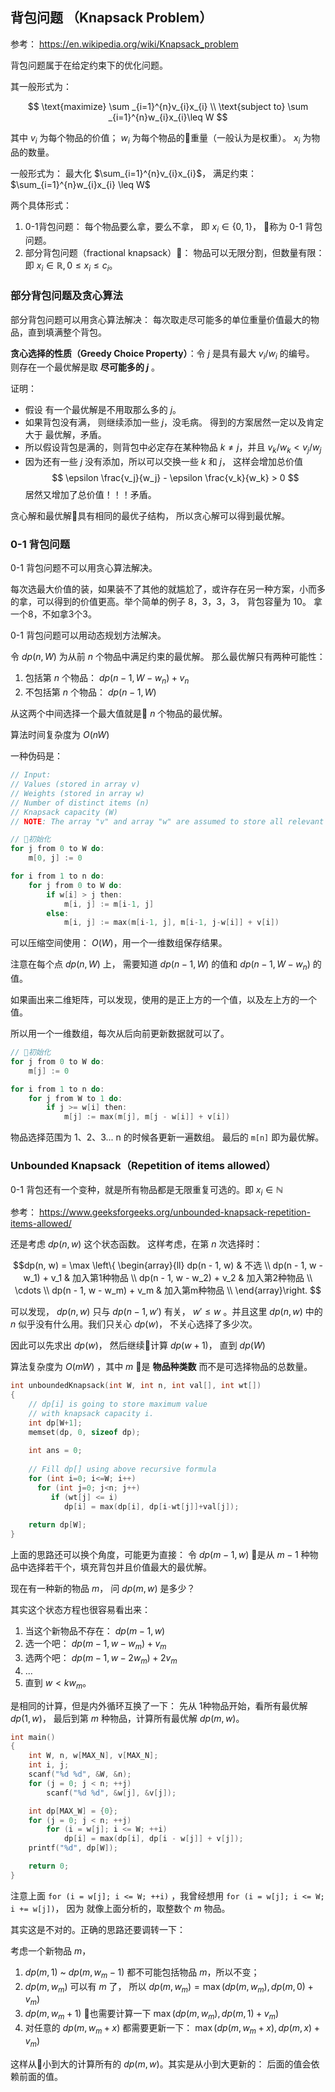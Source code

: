 

## 背包问题 （Knapsack Problem）

参考： https://en.wikipedia.org/wiki/Knapsack_problem

背包问题属于在给定约束下的优化问题。

其一般形式为：

$$
\text{maximize}  \sum _{i=1}^{n}v_{i}x_{i} \\
\text{subject to} \sum _{i=1}^{n}w_{i}x_{i}\leq W  
$$

其中 $v_i$ 为每个物品的价值； $w_i$ 为每个物品的重量（一般认为是权重）。 $x_i$ 为物品的数量。

一般形式为： 最大化 $\sum_{i=1}^{n}v_{i}x_{i}$， 满足约束： $\sum_{i=1}^{n}w_{i}x_{i} \leq W$

两个具体形式：

1. 0-1背包问题： 每个物品要么拿，要么不拿， 即 $x_i \in \{0, 1\}$， 称为 0-1 背包问题。
2. 部分背包问题（fractional knapsack）： 物品可以无限分割，但数量有限： 即 $x_i \in \mathbb{R}, 0 \leq x_i \leq c_i$。

### 部分背包问题及贪心算法

部分背包问题可以用贪心算法解决： 每次取走尽可能多的单位重量价值最大的物品，直到填满整个背包。

**贪心选择的性质（Greedy Choice Property）**：令 $j$ 是具有最大 $v_i/w_i$ 的编号。 则存在一个最优解是取 **尽可能多的 $j$** 。

证明：

- 假设 有一个最优解是不用取那么多的 $j$。
- 如果背包没有满， 则继续添加一些 $j$，没毛病。 得到的方案居然一定以及肯定大于 最优解，矛盾。
- 所以假设背包是满的，则背包中必定存在某种物品 $k \neq j$，并且 $v_k / w_k < v_j / w_j$
- 因为还有一些 $j$ 没有添加，所以可以交换一些 $k$ 和 $j$， 这样会增加总价值
$$ \epsilon \frac{v_j}{w_j} - \epsilon \frac{v_k}{w_k} > 0 $$
居然又增加了总价值！！！矛盾。

贪心解和最优解具有相同的最优子结构， 所以贪心解可以得到最优解。


### 0-1 背包问题

0-1 背包问题不可以用贪心算法解决。

每次选最大价值的装，如果装不了其他的就尴尬了，或许存在另一种方案，小而多的拿，可以得到的价值更高。举个简单的例子 8，3，3，3， 背包容量为 10。 拿一个8，不如拿3个3。

0-1 背包问题可以用动态规划方法解决。

令 $dp(n, W)$ 为从前 $n$ 个物品中满足约束的最优解。 那么最优解只有两种可能性：

1. 包括第 $n$ 个物品： $dp(n - 1, W - w_n) + v_n$
2. 不包括第 $n$ 个物品： $dp(n - 1, W)$

从这两个中间选择一个最大值就是 $n$ 个物品的最优解。

算法时间复杂度为 $O(nW)$


一种伪码是：

```cpp
// Input:
// Values (stored in array v)
// Weights (stored in array w)
// Number of distinct items (n)
// Knapsack capacity (W)
// NOTE: The array "v" and array "w" are assumed to store all relevant values starting at index 1.

// 初始化
for j from 0 to W do:
    m[0, j] := 0

for i from 1 to n do:
    for j from 0 to W do:
        if w[i] > j then:
            m[i, j] := m[i-1, j]
        else:
            m[i, j] := max(m[i-1, j], m[i-1, j-w[i]] + v[i])
```

可以压缩空间使用： $O(W)$，用一个一维数组保存结果。

注意在每个点  $dp(n, W)$ 上， 需要知道 $dp(n - 1, W)$ 的值和 $dp(n - 1, W - w_n)$ 的值。

如果画出来二维矩阵，可以发现，使用的是正上方的一个值，以及左上方的一个值。

所以用一个一维数组，每次从后向前更新数据就可以了。

```cpp
// 初始化
for j from 0 to W do:
    m[j] := 0

for i from 1 to n do:
    for j from W to 1 do:
        if j >= w[i] then:
            m[j] := max(m[j], m[j - w[i]] + v[i])
```

物品选择范围为 1、2、3... n 的时候各更新一遍数组。 最后的 `m[n]` 即为最优解。


### Unbounded Knapsack（Repetition of items allowed）

0-1 背包还有一个变种，就是所有物品都是无限重复可选的。即 $x_i \in \mathbb{N}$

参考： https://www.geeksforgeeks.org/unbounded-knapsack-repetition-items-allowed/

还是考虑 $dp(n, w)$ 这个状态函数。 这样考虑，在第 $n$ 次选择时： 

$$dp(n, w) = \max
\left\{ \begin{array}{ll}
dp(n - 1, w) & 不选 \\
dp(n - 1, w - w_1) + v_1  & 加入第1种物品 \\
dp(n - 1, w - w_2) + v_2  & 加入第2种物品 \\
\cdots \\
dp(n - 1, w - w_m) + v_m  & 加入第m种物品 \\
\end{array}\right.
$$

可以发现， $dp(n, w)$ 只与 $dp(n - 1, w')$ 有关， $w' \leq w$ 。并且这里 $dp(n, w)$ 中的 $n$ 似乎没有什么用。我们只关心 $dp(w)$， 不关心选择了多少次。

因此可以先求出 $dp(w)$， 然后继续计算 $dp(w + 1)$， 直到 $dp(W)$

算法复杂度为 $O(mW)$ ，其中 $m$ 是 **物品种类数** 而不是可选择物品的总数量。

```cpp
int unboundedKnapsack(int W, int n, int val[], int wt[])
{
    // dp[i] is going to store maximum value
    // with knapsack capacity i.
    int dp[W+1];
    memset(dp, 0, sizeof dp);
 
    int ans = 0;
 
    // Fill dp[] using above recursive formula
    for (int i=0; i<=W; i++)
      for (int j=0; j<n; j++)
         if (wt[j] <= i)
            dp[i] = max(dp[i], dp[i-wt[j]]+val[j]);
 
    return dp[W];
}
```

上面的思路还可以换个角度，可能更为直接： 令 $dp(m-1, w)$ 是从 $m-1$ 种物品中选择若干个，填充背包并且价值最大的最优解。

现在有一种新的物品 $m$， 问 $dp(m, w)$ 是多少？

其实这个状态方程也很容易看出来：

1. 当这个新物品不存在： $dp(m-1, w)$
2. 选一个吧： $dp(m-1, w - w_m) + v_m$
3. 选两个吧： $dp(m-1, w - 2w_m) + 2v_m$
4. ...
5. 直到 $w < kw_m$。

是相同的计算，但是内外循环互换了一下： 先从 1种物品开始，看所有最优解 $dp(1, w)$， 最后到第 $m$ 种物品，计算所有最优解 $dp(m, w)$。

```cpp
int main()
{
    int W, n, w[MAX_N], v[MAX_N];
    int i, j;
    scanf("%d %d", &W, &n);
    for (j = 0; j < n; ++j)
        scanf("%d %d", &w[j], &v[j]);

    int dp[MAX_W] = {0};
    for (j = 0; j < n; ++j)
        for (i = w[j]; i <= W; ++i)
            dp[i] = max(dp[i], dp[i - w[j]] + v[j]);
    printf("%d", dp[W]);

    return 0;
}
```

注意上面 `for (i = w[j]; i <= W; ++i)` ，我曾经想用 `for (i = w[j]; i <= W; i += w[j])`， 因为 就像上面分析的，取整数个 $m$ 物品。

其实这是不对的。正确的思路还要调转一下：

考虑一个新物品 $m$，

1. $dp(m, 1)$ ~ $dp(m, w_m - 1)$ 都不可能包括物品 $m$，所以不变；
2. $dp(m, w_m)$ 可以有 $m$ 了， 所以 $dp(m, w_m) = \max(dp(m, w_m), dp(m, 0) + v_m)$
3. $dp(m, w_m + 1)$ 也需要计算一下 $\max(dp(m, w_m), dp(m, 1) + v_m)$
4. 对任意的 $dp(m, w_m + x)$ 都需要更新一下： $\max{(dp(m, w_m + x), dp(m, x) + v_m)}$

这样从小到大的计算所有的 $dp(m, w)$。其实是从小到大更新的： 后面的值会依赖前面的值。
